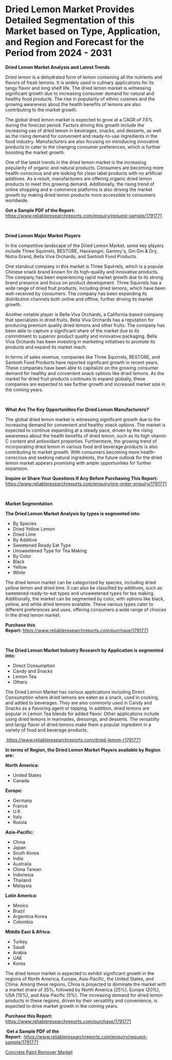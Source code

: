 <p><h1>Dried Lemon Market Provides Detailed Segmentation of this Market based on Type, Application, and Region and Forecast for the Period from 2024 - 2031</h1></p><p><strong>Dried Lemon Market Analysis and Latest Trends</strong></p>
<p><p>Dried lemon is a dehydrated form of lemon containing all the nutrients and flavors of fresh lemons. It is widely used in culinary applications for its tangy flavor and long shelf life. The dried lemon market is witnessing significant growth due to increasing consumer demand for natural and healthy food products. The rise in popularity of ethnic cuisines and the growing awareness about the health benefits of lemons are also contributing to the market growth.</p><p>The global dried lemon market is expected to grow at a CAGR of 7.6% during the forecast period. Factors driving this growth include the increasing use of dried lemon in beverages, snacks, and desserts, as well as the rising demand for convenient and ready-to-use ingredients in the food industry. Manufacturers are also focusing on introducing innovative products to cater to the changing consumer preferences, which is further boosting the market growth.</p><p>One of the latest trends in the dried lemon market is the increasing popularity of organic and natural products. Consumers are becoming more health-conscious and are looking for clean label products with no artificial additives. As a result, manufacturers are offering organic dried lemon products to meet this growing demand. Additionally, the rising trend of online shopping and e-commerce platforms is also driving the market growth by making dried lemon products more accessible to consumers worldwide.</p></p>
<p><strong>Get a Sample PDF of the Report:&nbsp;</strong> <a href="https://www.reliableresearchreports.com/enquiry/request-sample/1791771">https://www.reliableresearchreports.com/enquiry/request-sample/1791771</a></p>
<p>&nbsp;</p>
<p><strong>Dried Lemon Major Market Players</strong></p>
<p><p>In the competitive landscape of the Dried Lemon Market, some key players include Three Squirrels, BESTORE, Haoxiangni, Gammy's, Gin Gin & Dry, Nutra Grand, Bella Viva Orchards, and Santosh Food Products. </p><p>One standout company in this market is Three Squirrels, which is a popular Chinese snack brand known for its high-quality and innovative products. The company has been experiencing rapid market growth due to its strong brand presence and focus on product development. Three Squirrels has a wide range of dried fruit products, including dried lemons, which have been well-received by consumers. The company has been expanding its distribution channels both online and offline, further driving its market growth.</p><p>Another notable player is Bella Viva Orchards, a California-based company that specializes in dried fruits. Bella Viva Orchards has a reputation for producing premium quality dried lemons and other fruits. The company has been able to capture a significant share of the market due to its commitment to superior product quality and innovative packaging. Bella Viva Orchards has been investing in marketing initiatives to promote its products and expand its market reach.</p><p>In terms of sales revenue, companies like Three Squirrels, BESTORE, and Santosh Food Products have reported significant growth in recent years. These companies have been able to capitalize on the growing consumer demand for healthy and convenient snack options like dried lemons. As the market for dried fruit products continues to expand globally, these companies are expected to see further growth and increased market size in the coming years.</p></p>
<p>&nbsp;</p>
<p><strong>What Are The Key Opportunities For Dried Lemon Manufacturers?</strong></p>
<p><p>The global dried lemon market is witnessing significant growth due to the increasing demand for convenient and healthy snack options. The market is expected to continue expanding at a steady pace, driven by the rising awareness about the health benefits of dried lemon, such as its high vitamin C content and antioxidant properties. Furthermore, the growing trend of incorporating dried lemon in various food and beverage products is also contributing to market growth. With consumers becoming more health-conscious and seeking natural ingredients, the future outlook for the dried lemon market appears promising with ample opportunities for further expansion.</p></p>
<p><strong>Inquire or Share Your Questions If Any Before Purchasing This Report:</strong> <a href="https://www.reliableresearchreports.com/enquiry/pre-order-enquiry/1791771">https://www.reliableresearchreports.com/enquiry/pre-order-enquiry/1791771</a></p>
<p>&nbsp;</p>
<p><strong>Market Segmentation</strong></p>
<p><strong>The Dried Lemon Market Analysis by types is segmented into:</strong></p>
<p><ul><li>By Species</li><li>Dried Yellow Lemon</li><li>Dried Lime</li><li>By Additive</li><li>Sweetened Ready Eat Type</li><li>Unsweetened Type for Tea Making</li><li>By Color</li><li>Black</li><li>Yellow</li><li>White</li></ul></p>
<p><p>The dried lemon market can be categorized by species, including dried yellow lemon and dried lime. It can also be classified by additives, such as sweetened ready-to-eat types and unsweetened types for tea making. Additionally, the market can be segmented by color, with options like black, yellow, and white dried lemons available. These various types cater to different preferences and uses, offering consumers a wide range of choices in the dried lemon market.</p></p>
<p><strong>Purchase this Report:&nbsp;</strong><a href="https://www.reliableresearchreports.com/purchase/1791771">https://www.reliableresearchreports.com/purchase/1791771</a></p>
<p>&nbsp;</p>
<p><strong>The Dried Lemon Market Industry Research by Application is segmented into:</strong></p>
<p><ul><li>Direct Consumption</li><li>Candy and Snacks</li><li>Lemon Tea</li><li>Others</li></ul></p>
<p><p>The Dried Lemon Market has various applications including Direct Consumption where dried lemons are eaten as a snack, used in cooking, and added to beverages. They are also commonly used in Candy and Snacks as a flavoring agent or topping. In addition, dried lemons are popular in Lemon Tea blends for added flavor. Other applications include using dried lemons in marinades, dressings, and desserts. The versatility and tangy flavor of dried lemons make them a popular ingredient in a variety of food and beverage products.</p></p>
<p><a href="https://www.reliableresearchreports.com/dried-lemon-r1791771">&nbsp;https://www.reliableresearchreports.com/dried-lemon-r1791771</a></p>
<p><strong>In terms of Region, the Dried Lemon Market Players available by Region are:</strong></p>
<p>
    <p> <strong> North America: </strong>
        <ul>
            <li>United States</li>
            <li>Canada</li>
        </ul>
        </p> 
    <p> <strong> Europe: </strong>
        <ul>
            <li>Germany</li>
            <li>France</li>
            <li>U.K.</li>
            <li>Italy</li>
            <li>Russia</li>
        </ul>
        </p> 
    <p> <strong> Asia-Pacific: </strong>
        <ul>
            <li>China</li>
            <li>Japan</li>
            <li>South Korea</li>
            <li>India</li>
            <li>Australia</li>
            <li>China Taiwan</li>
            <li>Indonesia</li>
            <li>Thailand</li>
            <li>Malaysia</li>
        </ul>
        </p> 
    <p> <strong> Latin America: </strong>
        <ul>
            <li>Mexico</li>
            <li>Brazil</li>
            <li>Argentina Korea</li>
            <li>Colombia</li>
        </ul>
        </p> 
    <p> <strong> Middle East & Africa: </strong>
        <ul>
            <li>Turkey</li>
            <li>Saudi</li>
            <li>Arabia</li>
            <li>UAE</li>
            <li>Korea</li>
        </ul>
    </p>
    </p>
<p><p>The dried lemon market is expected to exhibit significant growth in the regions of North America, Europe, Asia-Pacific, the United States, and China. Among these regions, China is projected to dominate the market with a market share of 35%, followed by North America (25%), Europe (20%), USA (15%), and Asia-Pacific (5%). The increasing demand for dried lemon products in these regions, driven by their versatility and convenience, is expected to drive market growth in the coming years.</p></p>
<p><strong>Purchase this Report: </strong><a href="https://www.reliableresearchreports.com/purchase/1791771">https://www.reliableresearchreports.com/purchase/1791771</a></p>
<p>&nbsp;<strong>Get a Sample PDF of the Report:&nbsp;&nbsp;</strong><a href="https://www.reliableresearchreports.com/enquiry/request-sample/1791771">https://www.reliableresearchreports.com/enquiry/request-sample/1791771</a></p>
<p><strong></strong></p>
<p><p><a href="https://spotless-saver-8fd.notion.site/Concrete-Paint-Remover-Market-Size-and-Growth-Market-Segmentation-Regional-and-Country-Breakdowns--f446ec8b806540c8ae91a568f76a17b1">Concrete Paint Remover Market</a></p></p>